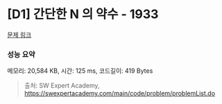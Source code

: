 # [D1] 간단한 N 의 약수 - 1933 

[문제 링크](https://swexpertacademy.com/main/code/problem/problemDetail.do?contestProbId=AV5PhcWaAKIDFAUq) 

### 성능 요약

메모리: 20,584 KB, 시간: 125 ms, 코드길이: 419 Bytes



> 출처: SW Expert Academy, https://swexpertacademy.com/main/code/problem/problemList.do